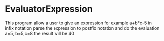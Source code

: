 # EvaluatorExpression
This program allow a user to give an expression for example a+b*c-5 in infix notation
parse the expression to postfix notation and do the evaluation a=5, b=5,c=8
the result will be 40
